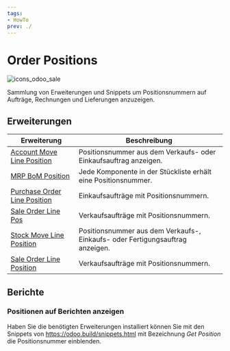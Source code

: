 ```yaml
---
tags:
- HowTo
prev: ./
---
```

# Order Positions
![icons_odoo_sale](assets/icons_odoo_sale.png)

Sammlung von Erweiterungen und Snippets um Positionsnummern auf Aufträge, Rechnungen und Lieferungen anzuzeigen.

## Erweiterungen

| Erweiterung                                                           | Beschreibung                                                                  |
| --------------------------------------------------------------------- | ----------------------------------------------------------------------------- |
| [Account Move Line Position](Account%20Move%20Line%20Position.md)     | Positionsnummer aus dem Verkaufs- oder Einkaufsauftrag anzeigen.              |
| [MRP BoM Position](MRP%20BoM%20Position.md)                           | Jede Komponente in der Stückliste erhält eine Positionsnummer.                |
| [Purchase Order Line Position](Purchase%20Order%20Line%20Position.md) | Einkaufsaufträge mit Positionsnummern.                                        |
| [Sale Order Line Pos](Sale%20Order%20Line%20Pos.md)                   | Verkaufsaufträge mit Positionsnummern.                                        |
| [Stock Move Line Position](Stock%20Move%20Line%20Position.md)         | Positionsnummer aus dem Verkaufs-, Einkaufs- oder Fertigungsauftrag anzeigen. |
| [Sale Order Line Position](Sale%20Order%20Line%20Position.md)                   | Verkaufsaufträge mit Positionsnummern.                                        |

## Berichte

### Positionen auf Berichten anzeigen

Haben Sie die benötigten Erweiterungen installiert können Sie mit den Snippets von <https://odoo.build/snippets.html> mit Bezeichnung *Get Position* die Positionsnummer einblenden.